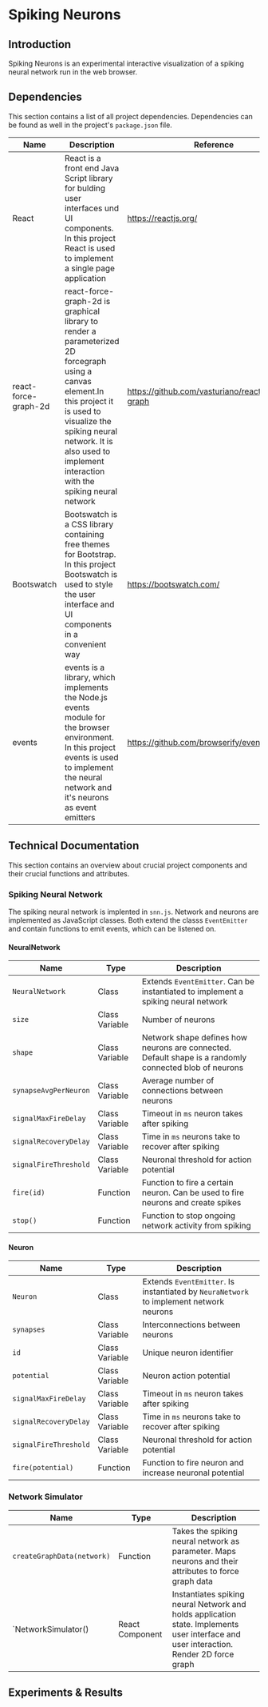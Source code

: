 # Spiking Neurons

## Introduction

Spiking Neurons is an experimental interactive visualization of a spiking neural network run in the web browser.

## Dependencies

This section contains a list of all project dependencies. Dependencies can be found as well in the project's `package.json` file.

Name | Description | Reference |
--- | --- | --- | 
 React | React is a front end Java Script library for bulding user interfaces und UI components. In this project React is used to implement a single page application | https://reactjs.org/ |
react-force-graph-2d | react-force-graph-2d is graphical library to render a parameterized 2D forcegraph using a canvas element.In this project it is used to visualize the spiking neural network. It is also used to implement interaction with the spiking neural network | https://github.com/vasturiano/react-force-graph |
Bootswatch | Bootswatch is a CSS library containing free themes for Bootstrap. In this project Bootswatch is used to style the user interface and UI components in a convenient way | https://bootswatch.com/ |
events | events is a library, which implements the Node.js events module for the browser environment. In this project events is used to implement the neural network and it's neurons as event emitters | https://github.com/browserify/events#readme |

## Technical Documentation

This section contains an overview about crucial project components and their crucial functions and attributes. 

### Spiking Neural Network

The spiking neural network is implented in `snn.js`. Network and neurons are implemented as JavaScript classes. Both extend the classs `EventEmitter` and contain functions to emit events, which can be listened on. 

#### NeuralNetwork

Name | Type | Description | 
--- | --- | --- | 
`NeuralNetwork` | Class | Extends `EventEmitter`. Can be instantiated to implement a spiking neural network | 
`size` | Class Variable | Number of neurons |
`shape` | Class Variable | Network shape defines how neurons are connected. Default shape is a randomly connected blob of neurons |
`synapseAvgPerNeuron` | Class Variable | Average number of connections between neurons |
`signalMaxFireDelay` | Class Variable | Timeout in `ms` neuron takes after spiking |
`signalRecoveryDelay` | Class Variable | Time in `ms` neurons take to recover after spiking |
`signalFireThreshold` | Class Variable | Neuronal threshold for action potential |
`fire(id)` | Function | Function to fire a certain neuron. Can be used to fire neurons and create spikes |
`stop()` | Function | Function to stop ongoing network activity from spiking | 


#### Neuron

Name | Type | Description | 
--- | --- | --- | 
`Neuron` | Class | Extends `EventEmitter`. Is instantiated by `NeuraNetwork` to implement network neurons | 
`synapses` | Class Variable | Interconnections between neurons |
`id` | Class Variable | Unique neuron identifier  |
`potential` | Class Variable | Neuron action potential |
`signalMaxFireDelay` | Class Variable | Timeout in `ms` neuron takes after spiking |
`signalRecoveryDelay` | Class Variable | Time in `ms` neurons take to recover after spiking |
`signalFireThreshold` | Class Variable | Neuronal threshold for action potential |
`fire(potential)` | Function | Function to fire neuron and increase neuronal potential |

### Network Simulator

Name | Type | Description | 
--- | --- | --- | 
`createGraphData(network)` | Function | Takes the spiking neural network as parameter. Maps neurons and their attributes to force graph data | 
`NetworkSimulator() | React Component | Instantiates spiking neural Network and holds application state. Implements user interface and user interaction. Render 2D force graph |

## Experiments & Results
